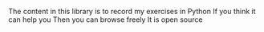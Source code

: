 The content in this library is to record my exercises in Python
If you think it can help you 
Then you can browse freely
It is open source
